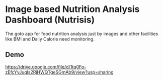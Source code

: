 # Image based Nutrition Analysis Dashboard (Nutrisis)

The goto app for food nutrition analysis just by images and other facilities like BMI and Daily Calorie need monitoring.

## Demo
https://drive.google.com/file/d/1tq0Fo-zEfcYvJuqls2RjHWQTgeSGmAb9/view?usp=sharing
